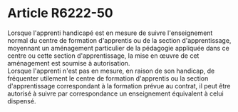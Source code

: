 # Article R6222-50

  
Lorsque l'apprenti handicapé est en mesure de suivre l'enseignement normal du centre de formation d'apprentis ou de la section d'apprentissage, moyennant un aménagement particulier de la pédagogie appliquée dans ce centre ou cette section d'apprentissage, la mise en œuvre de cet aménagement est soumise à autorisation.   
Lorsque l'apprenti n'est pas en mesure, en raison de son handicap, de fréquenter utilement le centre de formation d'apprentis ou la section d'apprentissage correspondant à la formation prévue au contrat, il peut être autorisé à suivre par correspondance un enseignement équivalent à celui dispensé.